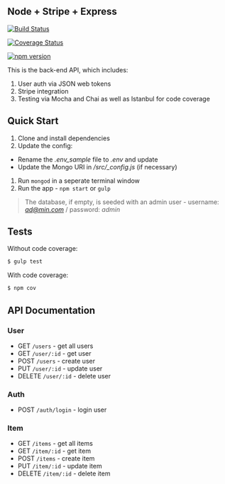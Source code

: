 ## Node + Stripe + Express

[![Build Status](https://travis-ci.org/mjhea0/node-stripe-charge.svg?branch=master)](https://travis-ci.org/mjhea0/node-stripe-charge)

[![Coverage Status](https://coveralls.io/repos/mjhea0/node-stripe-charge/badge.svg)](https://coveralls.io/r/mjhea0/node-stripe-charge)

[![npm version](https://badge.fury.io/js/node-stripe-charge.svg)](http://badge.fury.io/js/node-stripe-charge)

This is the back-end API, which includes:

1. User auth via JSON web tokens
1. Stripe integration
1. Testing via Mocha and Chai as well as Istanbul for code coverage

## Quick Start

1. Clone and install dependencies
1. Update the config:
  - Rename the *.env_sample* file to *.env* and update
  - Update the Mongo URI in */src/_config.js* (if necessary)
1. Run `mongod` in a seperate terminal window
1. Run the app - `npm start` or `gulp`

> The database, if empty, is seeded with an admin user - username: *ad@min.com* / password: *admin*

## Tests

Without code coverage:

```sh
$ gulp test
```

With code coverage:

```sh
$ npm cov
```

## API Documentation

### User

- GET `/users` - get all users
- GET `/user/:id` - get user
- POST `/users` - create user
- PUT `/user/:id` - update user
- DELETE `/user/:id` - delete user

### Auth

- POST `/auth/login` - login user

### Item

- GET `/items` - get all items
- GET `/item/:id` - get item
- POST `/items` - create item
- PUT `/item/:id` - update item
- DELETE `/item/:id` - delete item


